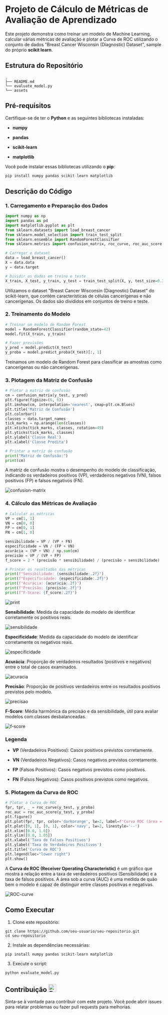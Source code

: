 # Projeto de Cálculo de Métricas de Avaliação de Aprendizado

Este projeto demonstra como treinar um modelo de Machine Learning, calcular várias métricas de avaliação e plotar a Curva de ROC utilizando o conjunto de dados "Breast Cancer Wisconsin (Diagnostic) Dataset", sample do próprio **scikit learn**.

## Estrutura do Repositório

~~~
.
├── README.md
└── evaluate_model.py
└── assets
~~~

## Pré-requisitos

Certifique-se de ter o **Python** e as seguintes bibliotecas instaladas:

- **numpy**

- **pandas**

- **scikit-learn**

- **matplotlib**

Você pode instalar essas bibliotecas utilizando o **pip**:

~~~python
pip install numpy pandas scikit-learn matplotlib
~~~

## Descrição do Código

### 1. Carregamento e Preparação dos Dados

~~~python
import numpy as np
import pandas as pd
import matplotlib.pyplot as plt
from sklearn.datasets import load_breast_cancer
from sklearn.model_selection import train_test_split
from sklearn.ensemble import RandomForestClassifier
from sklearn.metrics import confusion_matrix, roc_curve, roc_auc_score

# Carregar o dataset
data = load_breast_cancer()
X = data.data
y = data.target

# Dividir os dados em treino e teste
X_train, X_test, y_train, y_test = train_test_split(X, y, test_size=0.3, random_state=42)
~~~

Utilizamos o dataset "Breast Cancer Wisconsin (Diagnostic) Dataset" do scikit-learn, que contém características de células cancerígenas e não cancerígenas. Os dados são divididos em conjuntos de treino e teste.

### 2. Treinamento do Modelo

~~~python
# Treinar um modelo de Random Forest
model = RandomForestClassifier(random_state=42)
model.fit(X_train, y_train)

# Fazer previsões
y_pred = model.predict(X_test)
y_proba = model.predict_proba(X_test)[:, 1]
~~~

Treinamos um modelo de Random Forest para classificar as amostras como cancerígenas ou não cancerígenas.

### 3. Plotagem da Matriz de Confusão

~~~python
# Plotar a matriz de confusão
cm = confusion_matrix(y_test, y_pred)
plt.figure(figsize=(6, 6))
plt.imshow(cm, interpolation='nearest', cmap=plt.cm.Blues)
plt.title('Matriz de Confusão')
plt.colorbar()
classes = data.target_names
tick_marks = np.arange(len(classes))
plt.xticks(tick_marks, classes, rotation=45)
plt.yticks(tick_marks, classes)
plt.ylabel('Classe Real')
plt.xlabel('Classe Predita')

# Printar a matriz de confusão
print("Matriz de Confusão:")
print(cm)
~~~

A matriz de confusão mostra o desempenho do modelo de classificação, indicando os verdadeiros positivos (VP), verdadeiros negativos (VN), falsos positivos (FP) e falsos negativos (FN).

![confusion-matrix](https://github.com/devcaiada/confusion-matrix/blob/main/assets/confusion-matrix.png?raw=true)

### 4. Cálculo das Métricas de Avaliação

~~~python
# Calcular as métricas
VP = cm[1, 1]
VN = cm[0, 0]
FP = cm[0, 1]
FN = cm[1, 0]

sensibilidade = VP / (VP + FN)
especificidade = VN / (FP + VN)
acurácia = (VP + VN) / np.sum(cm)
precisão = VP / (VP + FP)
f_score = 2 * (precisão * sensibilidade) / (precisão + sensibilidade)

# Printar os resultados das métricas
print(f"Sensibilidade: {sensibilidade:.2f}")
print(f"Especificidade: {especificidade:.2f}")
print(f"Acurácia: {acurácia:.2f}")
print(f"Precisão: {precisão:.2f}")
print(f"F-Score: {f_score:.2f}")
~~~

![print](https://github.com/devcaiada/confusion-matrix/blob/main/assets/print.png?raw=true)

**Sensibilidade**: Medida da capacidade do modelo de identificar corretamente os positivos reais.

![sensibilidade](https://github.com/devcaiada/confusion-matrix/blob/main/assets/sensibilidade.png?raw=true)

**Especificidade**: Medida da capacidade do modelo de identificar corretamente os negativos reais.

![especificidade](https://github.com/devcaiada/confusion-matrix/blob/main/assets/especificidade.png?raw=true)

**Acurácia**: Proporção de verdadeiros resultados (positivos e negativos) entre o total de casos examinados.

![acuracia](https://github.com/devcaiada/confusion-matrix/blob/main/assets/acuracia.png?raw=true)

**Precisão**: Proporção de positivos verdadeiros entre os resultados positivos previstos pelo modelo.

![precisao](https://github.com/devcaiada/confusion-matrix/blob/main/assets/precisao.png?raw=true)

**F-Score**: Média harmônica da precisão e da sensibilidade, útil para avaliar modelos com classes desbalanceadas.

![f-score](https://github.com/devcaiada/confusion-matrix/blob/main/assets/f-score.png?raw=true)

### Legenda

- **VP** (Verdadeiros Positivos): Casos positivos previstos corretamente.

- **VN** (Verdadeiros Negativos): Casos negativos previstos corretamente.

- **FP** (Falsos Positivos): Casos negativos previstos como positivos.

- **FN** (Falsos Negativos): Casos positivos previstos como negativos.

### 5. Plotagem da Curva de ROC

~~~python
# Plotar a Curva de ROC
fpr, tpr, _ = roc_curve(y_test, y_proba)
roc_auc = roc_auc_score(y_test, y_proba)
plt.figure()
plt.plot(fpr, tpr, color='darkorange', lw=2, label=f'Curva ROC (área = {roc_auc:.2f})')
plt.plot([0, 1], [0, 1], color='navy', lw=2, linestyle='--')
plt.xlim([0.0, 1.0])
plt.ylim([0.0, 1.05])
plt.xlabel('Taxa de Falsos Positivos')
plt.ylabel('Taxa de Verdadeiros Positivos')
plt.title('Curva de ROC')
plt.legend(loc="lower right")
plt.show()
~~~

A **Curva de ROC (Receiver Operating Characteristic)** é um gráfico que mostra a relação entre a taxa de verdadeiros positivos (Sensibilidade) e a taxa de falsos positivos. A área sob a curva (AUC) é uma medida de quão bem o modelo é capaz de distinguir entre classes positivas e negativas.

![ROC-curve](https://github.com/devcaiada/confusion-matrix/blob/main/assets/ROC-curve.png?raw=true)


## Como Executar

1. Clone este repositório:
~~~Sh
git clone https://github.com/seu-usuario/seu-repositorio.git
cd seu-repositorio
~~~

2. Instale as dependências necessárias:

~~~Sh
pip install numpy pandas scikit-learn matplotlib
~~~

3. Execute o script:
~~~Sh
python evaluate_model.py
~~~

## Contribuição <img src="https://raw.githubusercontent.com/Tarikul-Islam-Anik/Animated-Fluent-Emojis/master/Emojis/Travel%20and%20places/Rocket.png" alt="Rocket" width="25" height="25" />

Sinta-se à vontade para contribuir com este projeto. Você pode abrir issues para relatar problemas ou fazer pull requests para melhorias.

